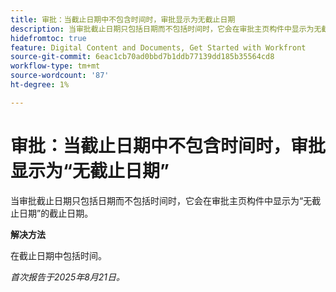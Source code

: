 ```yaml
---
title: 审批：当截止日期中不包含时间时，审批显示为无截止日期
description: 当审批截止日期只包括日期而不包括时间时，它会在审批主页构件中显示为无截止日期的截止日期。
hidefromtoc: true
feature: Digital Content and Documents, Get Started with Workfront
source-git-commit: 6eac1cb70ad0bbd7b1ddb77139dd185b35564cd8
workflow-type: tm+mt
source-wordcount: '87'
ht-degree: 1%

---
```



# 审批：当截止日期中不包含时间时，审批显示为“无截止日期”

当审批截止日期只包括日期而不包括时间时，它会在审批主页构件中显示为“无截止日期”的截止日期。

**解决方法**

在截止日期中包括时间。

_首次报告于2025年8月21日。_
